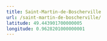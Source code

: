 ```yaml
---
title: Saint-Martin-de-Boscherville
url: /saint-martin-de-boscherville/
latitude: 49.443901700000005
longitude: 0.9628201000000001
---
```

